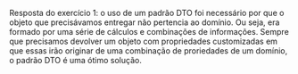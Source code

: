 Resposta do exercício 1: o uso de um padrão DTO foi necessário por que o objeto que precisávamos entregar
não pertencia ao domínio. Ou seja, era formado por uma série de cálculos e combinações de informações.
Sempre que precisamos devolver um objeto com propriedades customizadas em que essas irão originar de uma combinação de proriedades de um domínio, o padrão DTO é uma ótimo solução.
